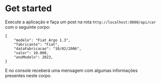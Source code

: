 # Get started

Execute a aplicação e faça um post na rota `http://localhost:8080/api/car` com o seguinte corpo: 

```
{
	"modelo": "Fiat Argo 1.3",
	"fabricante": "Fiat",
	"dataFabricacao": "10/02/2006",
	"valor": 10.000,
	"anoModelo": 2023,
}

```

E no console receberá uma mensagem com algumas informações presentes neste corpo.